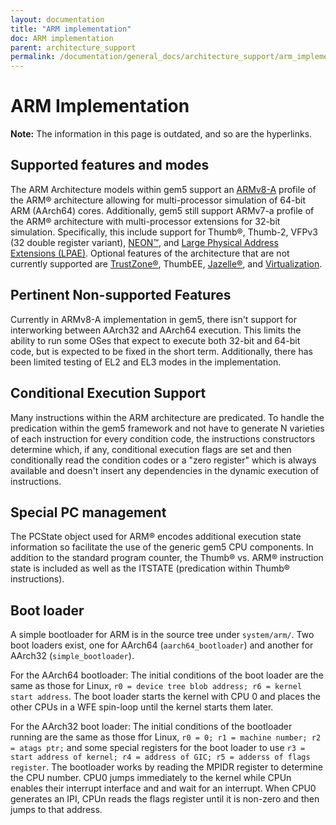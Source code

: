 ```yaml
---
layout: documentation
title: "ARM implementation"
doc: ARM implementation
parent: architecture_support
permalink: /documentation/general_docs/architecture_support/arm_implementation
---
```


# ARM Implementation

**Note:** The information in this page is outdated, and so are the hyperlinks.  

## Supported features and modes

The ARM Architecture models within gem5 support an [ARMv8-A](https://www.arm.com/products/processors/armv8-architecture.php) profile of the ARM® architecture allowing for multi-processor simulation of 64-bit ARM (AArch64) cores. 
Additionally, gem5 still support ARMv7-a profile of the ARM® architecture with multi-processor extensions for 32-bit simulation. 
Specifically, this include support for Thumb®, Thumb-2, VFPv3 (32 double register variant), [NEON™](https://www.arm.com/products/processors/technologies/neon.php), and [Large Physical Address Extensions (LPAE)](https://www.arm.com/products/processors/technologies/virtualization-extensions.php). 
Optional features of the architecture that are not currently supported are [TrustZone®](https://www.arm.com/products/processors/technologies/trustzone.php), ThumbEE, [Jazelle®](http://www.arm.com/products/processors/technologies/jazelle.php), and [Virtualization](https://www.arm.com/products/processors/technologies/virtualization-extensions.php).

## Pertinent Non-supported Features

Currently in ARMv8-A implementation in gem5, there isn't support for interworking between AArch32 and AArch64 execution. 
This limits the ability to run some OSes that expect to execute both 32-bit and 64-bit code, but is expected to be fixed in the short term. 
Additionally, there has been limited testing of EL2 and EL3 modes in the implementation.


## Conditional Execution Support

Many instructions within the ARM architecture are predicated. 
To handle the predication within the gem5 framework and not have to generate N varieties of each instruction for every condition code, the instructions constructors determine which, if any, conditional execution flags are set and then conditionally read the condition codes or a "zero register" which is always available and doesn't insert any dependencies in the dynamic execution of instructions.

## Special PC management

The PCState object used for ARM® encodes additional execution state information so facilitate the use of the generic gem5 CPU components. 
In addition to the standard program counter, the Thumb® vs. 
ARM® instruction state is included as well as the ITSTATE (predication within Thumb® instructions).

## Boot loader

A simple bootloader for ARM is in the source tree under `system/arm/`. 
Two boot loaders exist, one for AArch64 (`aarch64_bootloader`) and another for AArch32 (`simple_bootloader`).

For the AArch64 bootloader: The initial conditions of the boot loader are the same as those for Linux, `r0 = device tree blob address; r6 = kernel start address`. 
The boot loader starts the kernel with CPU 0 and places the other CPUs in a WFE spin-loop until the kernel starts them later.

For the AArch32 boot loader: The initial conditions of the bootloader running are the same as those ffor Linux, `r0 = 0; r1 = machine number; r2 = atags ptr;` and some special registers for the boot loader to use `r3 = start address of kernel; r4 = address of GIC; r5 = adderss of flags register`. 
The bootloader works by reading the MPIDR register to determine the CPU number. 
CPU0 jumps immediately to the kernel while CPUn enables their interrupt interface and and wait for an interrupt. 
When CPU0 generates an IPI, CPUn reads the flags register until it is non-zero and then jumps to that address. 

